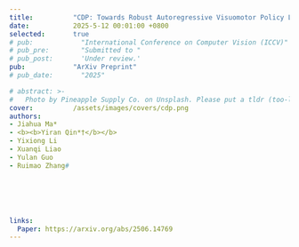 ```yaml
---
title:          "CDP: Towards Robust Autoregressive Visuomotor Policy Learning via Causal Diffusion"
date:           2025-5-12 00:01:00 +0800
selected:       true
# pub:            "International Conference on Computer Vision (ICCV)"
# pub_pre:        "Submitted to "
# pub_post:       'Under review.'
pub:            "ArXiv Preprint"
# pub_date:       "2025"

# abstract: >-
#   Photo by Pineapple Supply Co. on Unsplash. Please put a tldr (too-long-didnt-read, 1~2 sentences) of your publication here. It is not recommended to put the actual abstract here because it is usually too long to fit in. $\LaTeX$ is supported. $a=b+c$.
cover:          /assets/images/covers/cdp.png
authors: 
- Jiahua Ma*
- <b><b>Yiran Qin*†</b></b>
- Yixiong Li
- Xuanqi Liao
- Yulan Guo
- Ruimao Zhang#






links:
  Paper: https://arxiv.org/abs/2506.14769
---
```

